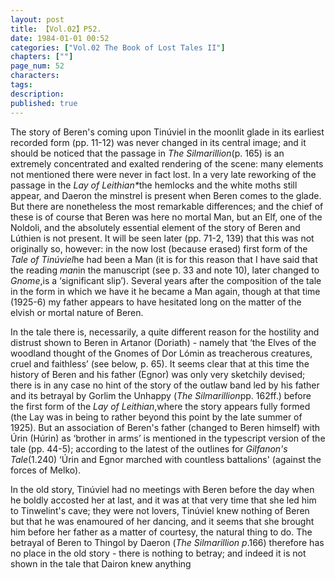 ```yaml
---
layout: post
title: 【Vol.02】P52.
date: 1984-01-01 00:52
categories: ["Vol.02 The Book of Lost Tales II"]
chapters: [""]
page_num: 52
characters: 
tags: 
description: 
published: true
---
```


<p style="text-indent: 0;">
The story of Beren's coming upon Tinúviel in the moonlit glade in its earliest recorded form (pp. 11-12) was never changed in its central image; and it should be noticed that the passage in <I>The Silmarillion</I>(p. 165) is an extremely concentrated and exalted rendering of the scene: many elements not mentioned there were never in fact lost. In a very late reworking of the passage in the <I>Lay of Leithian*</I>the hemlocks and the white moths still appear, and Daeron the minstrel is present when Beren comes to the glade. But there are nonetheless the most remarkable differences; and the chief of these is of course that Beren was here no mortal Man, but an Elf, one of the Noldoli, and the absolutely essential element of the story of Beren and Lúthien is not present. It will be seen later (pp. 71-2, 139) that this was not originally so, however: in the now lost (because erased) first form of the <I>Tale of Tinúviel</I>he had been a Man (it is for this reason that I have said that the reading <I>man</I>in the manuscript (see p. 33 and note 10), later changed to <I>Gnome</I>,is a ‘significant slip’). Several years after the composition of the tale in the form in which we have it he became a Man again, though at that time (1925-6) my father appears to have hesitated long on the matter of the elvish or mortal nature of Beren.
</p>

In the tale there is, necessarily, a quite different reason for the hostility and distrust shown to Beren in Artanor (Doriath) - namely that ‘the Elves of the woodland thought of the Gnomes of Dor Lómin as treacherous creatures, cruel and faithless’ (see below, p. 65). It seems clear that at this time the history of Beren and his father (Egnor) was only very sketchily devised; there is in any case no hint of the story of the outlaw band led by his father and its betrayal by Gorlim the Unhappy (<I>The Silmarillion</I>pp. 162ff.) before the first form of the <I>Lay of Leithian</I>,where the story appears fully formed (the Lay was in being to rather beyond this point by the late summer of 1925). But an association of Beren's father (changed to Beren himself) with Úrin (Húrin) as ‘brother in arms’ is mentioned in the typescript version of the tale (pp. 44-5); according to the latest of the outlines for <I>Gilfanon's Tale</I>(1.240) ‘Úrin and Egnor marched with countless battalions' (against the forces of Melko).

In the old story, Tinúviel had no meetings with Beren before the day when he boldly accosted her at last, and it was at that very time that she led him to Tinwelint's cave; they were not lovers, Tinúviel knew nothing of Beren but that he was enamoured of her dancing, and it seems that she brought him before her father as a matter of courtesy, the natural thing to do. The betrayal of Beren to Thingol by Daeron (<I>The Silmarillion p</I>.166) therefore has no place in the old story - there is nothing to betray; and indeed it is not shown in the tale that Dairon knew anything

